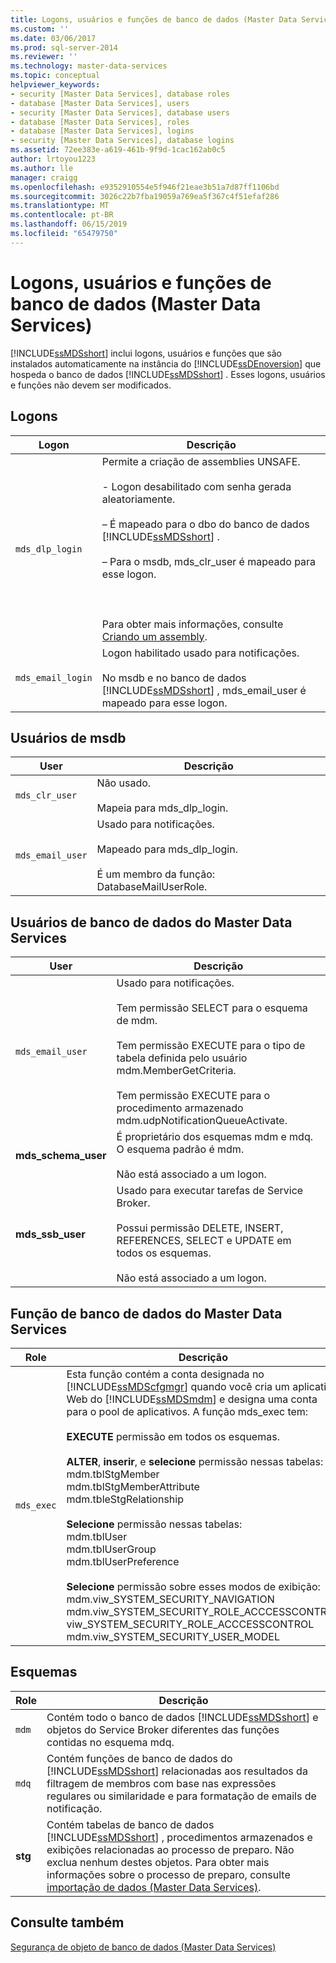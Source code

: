 ```yaml
---
title: Logons, usuários e funções de banco de dados (Master Data Services) | Microsoft Docs
ms.custom: ''
ms.date: 03/06/2017
ms.prod: sql-server-2014
ms.reviewer: ''
ms.technology: master-data-services
ms.topic: conceptual
helpviewer_keywords:
- security [Master Data Services], database roles
- database [Master Data Services], users
- security [Master Data Services], database users
- database [Master Data Services], roles
- database [Master Data Services], logins
- security [Master Data Services], database logins
ms.assetid: 72ee383e-a619-461b-9f9d-1cac162ab0c5
author: lrtoyou1223
ms.author: lle
manager: craigg
ms.openlocfilehash: e9352910554e5f946f21eae3b51a7d87ff1106bd
ms.sourcegitcommit: 3026c22b7fba19059a769ea5f367c4f51efaf286
ms.translationtype: MT
ms.contentlocale: pt-BR
ms.lasthandoff: 06/15/2019
ms.locfileid: "65479750"
---
```

# <a name="database-logins-users-and-roles-master-data-services"></a>Logons, usuários e funções de banco de dados (Master Data Services)
  [!INCLUDE[ssMDSshort](../includes/ssmdsshort-md.md)] inclui logons, usuários e funções que são instalados automaticamente na instância do [!INCLUDE[ssDEnoversion](../includes/ssdenoversion-md.md)] que hospeda o banco de dados [!INCLUDE[ssMDSshort](../includes/ssmdsshort-md.md)] . Esses logons, usuários e funções não devem ser modificados.  
  
## <a name="logins"></a>Logons  
  
|Logon|Descrição|  
|-----------|-----------------|  
|`mds_dlp_login`|Permite a criação de assemblies UNSAFE.<br /><br /> - Logon desabilitado com senha gerada aleatoriamente.<br /><br /> – É mapeado para o dbo do banco de dados [!INCLUDE[ssMDSshort](../includes/ssmdsshort-md.md)] .<br /><br /> – Para o msdb, mds_clr_user é mapeado para esse logon.<br /><br /> <br /><br /> Para obter mais informações, consulte [Criando um assembly](../relational-databases/clr-integration/assemblies/creating-an-assembly.md).|  
|`mds_email_login`|Logon habilitado usado para notificações.<br /><br /> No msdb e no banco de dados [!INCLUDE[ssMDSshort](../includes/ssmdsshort-md.md)] , mds_email_user é mapeado para esse logon.|  
  
## <a name="msdb-users"></a>Usuários de msdb  
  
|User|Descrição|  
|----------|-----------------|  
|`mds_clr_user`|Não usado.<br /><br /> Mapeia para mds_dlp_login.|  
|`mds_email_user`|Usado para notificações.<br /><br /> Mapeado para mds_dlp_login.<br /><br /> É um membro da função: DatabaseMailUserRole.|  
  
## <a name="master-data-services-database-users"></a>Usuários de banco de dados do Master Data Services  
  
|User|Descrição|  
|----------|-----------------|  
|`mds_email_user`|Usado para notificações.<br /><br /> Tem permissão SELECT para o esquema de mdm.<br /><br /> Tem permissão EXECUTE para o tipo de tabela definida pelo usuário mdm.MemberGetCriteria.<br /><br /> Tem permissão EXECUTE para o procedimento armazenado mdm.udpNotificationQueueActivate.|  
|**mds_schema_user**|É proprietário dos esquemas mdm e mdq. O esquema padrão é mdm.<br /><br /> Não está associado a um logon.|  
|**mds_ssb_user**|Usado para executar tarefas de Service Broker.<br /><br /> Possui permissão DELETE, INSERT, REFERENCES, SELECT e UPDATE em todos os esquemas.<br /><br /> Não está associado a um logon.|  
  
## <a name="master-data-services-database-role"></a>Função de banco de dados do Master Data Services  
  
|Role|Descrição|  
|----------|-----------------|  
|`mds_exec`|Esta função contém a conta designada no [!INCLUDE[ssMDScfgmgr](../includes/ssmdscfgmgr-md.md)] quando você cria um aplicativo Web do [!INCLUDE[ssMDSmdm](../includes/ssmdsmdm-md.md)] e designa uma conta para o pool de aplicativos. A função mds_exec tem:<br /><br /> **EXECUTE** permissão em todos os esquemas.<br /><br /> **ALTER**, **inserir**, e **selecione** permissão nessas tabelas:<br />mdm.tblStgMember<br />mdm.tblStgMemberAttribute<br />mdm.tbleStgRelationship<br /><br /> **Selecione** permissão nessas tabelas:<br />mdm.tblUser<br />mdm.tblUserGroup<br />mdm.tblUserPreference<br /><br /> **Selecione** permissão sobre esses modos de exibição:<br />mdm.viw_SYSTEM_SECURITY_NAVIGATION<br />mdm.viw_SYSTEM_SECURITY_ROLE_ACCCESSCONTROL<br />viw_SYSTEM_SECURITY_ROLE_ACCCESSCONTROL<br />mdm.viw_SYSTEM_SECURITY_USER_MODEL|  
  
## <a name="schemas"></a>Esquemas  
  
|Role|Descrição|  
|----------|-----------------|  
|`mdm`|Contém todo o banco de dados [!INCLUDE[ssMDSshort](../includes/ssmdsshort-md.md)] e objetos do Service Broker diferentes das funções contidas no esquema mdq.|  
|`mdq`|Contém funções de banco de dados do [!INCLUDE[ssMDSshort](../includes/ssmdsshort-md.md)] relacionadas aos resultados da filtragem de membros com base nas expressões regulares ou similaridade e para formatação de emails de notificação.|  
|**stg**|Contém tabelas de banco de dados [!INCLUDE[ssMDSshort](../includes/ssmdsshort-md.md)] , procedimentos armazenados e exibições relacionadas ao processo de preparo. Não exclua nenhum destes objetos. Para obter mais informações sobre o processo de preparo, consulte [importação de dados &#40;Master Data Services&#41;](overview-importing-data-from-tables-master-data-services.md).|  
  
## <a name="see-also"></a>Consulte também  
 [Segurança de objeto de banco de dados &#40;Master Data Services&#41;](../../2014/master-data-services/database-object-security-master-data-services.md)  
  
  
